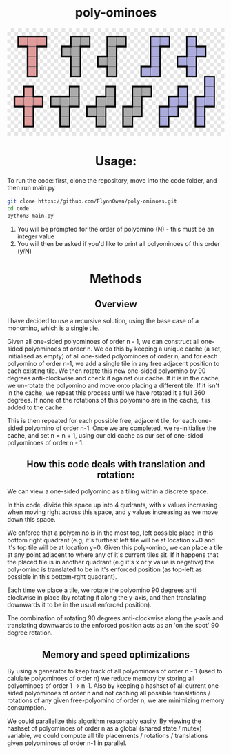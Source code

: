 <h1 align="center"> poly-ominoes </h1>
<p align="center">
<img width="750" height="250" src="images/polyominoes.png"/>
</p>
<h1 align="center"> Usage: </h1>

To run the code: first, clone the repository, move into the code folder, and then run main.py

```bash
git clone https://github.com/FlynnOwen/poly-ominoes.git
cd code
python3 main.py
```

1. You will be prompted for the order of polyomino (N) - this must be an integer value
2. You will then be asked if you'd like to print all polyominoes of this order (y/N)


<h1 align="center"> Methods </h1>

<h2 align="center"> Overview </h2>

I have decided to use a recursive solution, using the base case of a monomino, which is a single tile. 

Given all one-sided polyominoes of order n - 1, we can construct all one-sided polyominoes of order n. We do this by keeping a unique cache (a set, initialised as empty) of all one-sided polyominoes of order n, and for each polyomino of order n-1, we add a single tile in any free adjacent position to each existing tile. We then rotate this new one-sided polyomino by 90 degrees anti-clockwise and check it against our cache. If it is in the cache, we un-rotate the polyomino and move onto placing a different tile. If it isn't in the cache, we repeat this process until we have rotated it a full 360 degrees. If none of the rotations of this polyomino are in the cache, it is added to the cache. 

This is then repeated for each possible free, adjacent tile, for each one-sided polyomino of order n-1. Once we are completed, we re-initialise the cache, and set n = n + 1, using our old cache as our set of one-sided polyominoes of order n - 1.


<h2 align="center"> How this code deals with translation and rotation: </h2>
We can view a one-sided polyomino as a tiling within a discrete space. 

In this code, divide this space up into 4 qudrants, with x values increasing when moving right across this space, and y values increasing as we move down this space. 

We enforce that a polyomino is in the most top, left possible place in this bottom right quadrant (e.g, it's furthest left tile will be at location x=0 and it's top tile will be at location y=0. Given this poly-omino, we can place a tile at any point adjacent to where any of it's current tiles sit. If it happens that the placed tile is in another quadrant (e.g it's x or y value is negative) the poly-omino is translated to be in it's enforced position (as top-left as possible in this bottom-rght quadrant).

Each time we place a tile, we rotate the polyomino 90 degrees anti clockwise in place (by rotating it along the y-axis, and then translating downwards it to be in the usual enforced position). 

The combination of rotating 90 degrees anti-clockwise along the y-axis and translating downwards to the enforced position acts as an 'on the spot' 90 degree rotation.

<h2 align="center"> Memory and speed optimizations </h2>

By using a generator to keep track of all polyominoes of order n - 1 (used to calulate polyominoes of order n) we reduce memory by storing all polyominoes of order 1 -> n-1. Also by keeping a hashset of all current one-sided polyominoes of order n and not caching all possible translations / rotations of any given free-polyomino of order n, we are minimizing memory consumption.


We could parallelize this algorithm reasonably easily. By viewing the hashset of polyominoes of order n as a global (shared state / mutex) variable, we could compute all tile placements / rotations / translations given polyominoes of order n-1 in parallel. 
